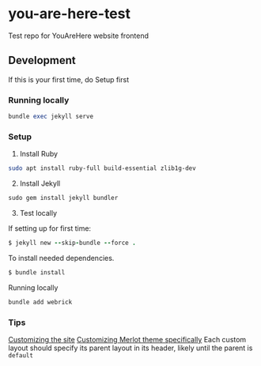 # you-are-here-test
Test repo for YouAreHere website frontend

## Development

If this is your first time, do Setup first

### Running locally

```rb
bundle exec jekyll serve
```

### Setup

1. Install Ruby

```sh
sudo apt install ruby-full build-essential zlib1g-dev
```

2. Install Jekyll

```rb
sudo gem install jekyll bundler
```

3. Test locally

If setting up for first time:
```rb
$ jekyll new --skip-bundle --force .
```

To install needed dependencies.
```rb
$ bundle install
```

Running locally
```rb
bundle add webrick
```

### Tips

[Customizing the site](https://jekyllrb.com/docs/themes/#overriding-theme-defaults)
[Customizing Merlot theme specifically](https://github.com/pages-themes/merlot)
Each custom layout should specify its parent layout in its header, likely until the parent is `default`